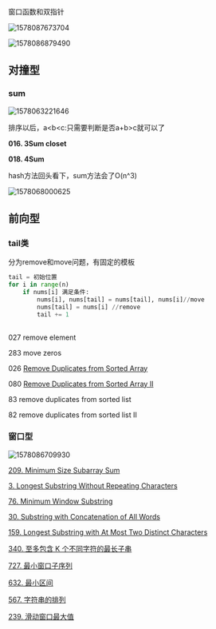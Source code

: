 窗口函数和双指针

![1578087673704](D:\markdwonPictures\1578087673704.png)





![1578086879490](D:\markdwonPictures\1578086879490.png)

## 对撞型

### sum

![1578063221646](D:\markdwonPictures\1578063221646.png)

排序以后，a\<b\<c:只需要判断是否a\+b\>c就可以了



**016. 3Sum closet**

**018. 4Sum**

hash方法回头看下，sum方法会了O(n^3)

![1578068000625](D:\markdwonPictures\1578068000625.png)

## 前向型

### tail类

分为remove和move问题，有固定的模板

```python
tail = 初始位置
for i in range(n)
	if nums[i] 满足条件:
        nums[i], nums[tail] = nums[tail], nums[i]//move
        nums[tail] = nums[i] //remove 
        tail += 1
       
```



027 remove element 

283 move zeros 

026 [Remove Duplicates from Sorted Array](https://leetcode-cn.com/problems/remove-duplicates-from-sorted-array/)

080 [Remove Duplicates from Sorted Array II](https://leetcode-cn.com/problems/remove-duplicates-from-sorted-array-ii/)

83 remove duplicates from sorted list 

82 remove duplicates from sorted list II

### 窗口型

![1578086709930](D:\markdwonPictures\1578086709930.png)



[209. Minimum Size Subarray Sum](https://leetcode-cn.com/problems/minimum-size-subarray-sum/)

[ 3. Longest Substring Without Repeating Characters](https://leetcode-cn.com/problems/longest-substring-without-repeating-characters/)

[76. Minimum Window Substring](https://leetcode-cn.com/problems/minimum-window-substring/)

[30. Substring with Concatenation of All Words](https://leetcode-cn.com/problems/substring-with-concatenation-of-all-words/)

[159. Longest Substring with At Most Two Distinct Characters](https://leetcode-cn.com/problems/longest-substring-with-at-most-two-distinct-characters/)

[340. 至多包含 K 个不同字符的最长子串](https://leetcode-cn.com/problems/longest-substring-with-at-most-k-distinct-characters/)

[727. 最小窗口子序列](https://leetcode-cn.com/problems/minimum-window-subsequence/)

[632. 最小区间](https://leetcode-cn.com/problems/smallest-range/)

[567. 字符串的排列](https://leetcode-cn.com/problems/permutation-in-string/)

[239. 滑动窗口最大值](https://leetcode-cn.com/problems/sliding-window-maximum/)



